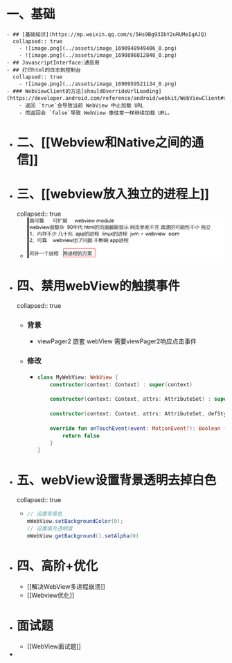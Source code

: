 # 一、基础
	- ## [基础知识](https://mp.weixin.qq.com/s/5Hs9Bg93IbY2uRUMeIqAJQ)
	  collapsed:: true
		- ![image.png](../assets/image_1690948949406_0.png)
		- ![image.png](../assets/image_1690898812840_0.png)
	- ## JavascriptInterface:通信用
	- ## 打印html的日志到控制台
	  collapsed:: true
		- ![image.png](../assets/image_1690959521134_0.png)
	- ### WebViewClient的方法[shouldOverrideUrlLoading](https://developer.android.com/reference/android/webkit/WebViewClient#shouldOverrideUrlLoading(android.webkit.WebView,%20java.lang.String))
		- 返回 `true`会导致当前 WebView 中止加载 URL
		- 而返回会 `false`导致 WebView 像往常一样继续加载 URL。
- # 二、[[Webview和Native之间的通信]]
- # 三、[[webview放入独立的进程上]]
  collapsed:: true
	- ![image.png](../assets/image_1690958411781_0.png)
- # 四、禁用webView的触摸事件
  collapsed:: true
	- ### 背景
		- viewPager2 嵌套 webView 需要viewPager2响应点击事件
	- ### 修改
		- ```kotlin
		  class MyWebView: WebView {
		      constructor(context: Context) : super(context)
		  
		      constructor(context: Context, attrs: AttributeSet) : super(context, attrs)
		  
		      constructor(context: Context, attrs: AttributeSet, defStyleAttr: Int) : super(context, attrs, defStyleAttr)
		  
		      override fun onTouchEvent(event: MotionEvent?): Boolean {
		          return false
		      }
		  }
		  ```
- # 五、webView设置背景透明去掉白色
  collapsed:: true
	- ```java
	  // 设置背景色 
	  mWebView.setBackgroundColor(0); 
	  // 设置填充透明度
	  mWebView.getBackground().setAlpha(0)
	  ```
- # 四、高阶+优化
	- [[解决WebView多进程崩溃]]
	- [[Webview优化]]
- # 面试题
	- [[WebView面试题]]
-